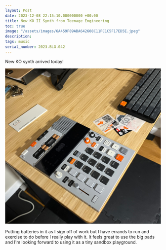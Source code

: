 ```yaml
---
layout: Post
date: 2023-12-08 22:15:10.000000000 +00:00
title: New KO II Synth from Teenage Engineering
toc: true
image: "/assets/images/6A459F89ABA642608C11FC1C5F17ED5E.jpeg"
description:
tags: music
serial_number: 2023.BLG.042
---
```

New KO synth arrived today\!

![](/assets/images/6A459F89ABA642608C11FC1C5F17ED5E.jpeg)

Putting batteries in it as I sign off of work but I have errands to run and exercise to do before I really play with it\.
It feels great to use the big pads and I'm looking forward to using it as a tiny sandbox playground.
